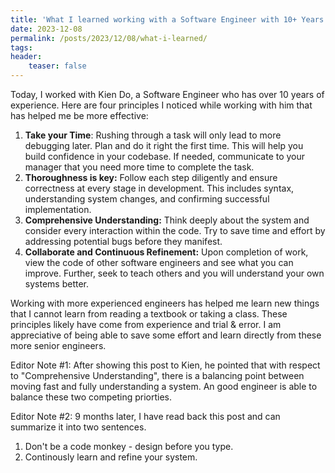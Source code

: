 ```yaml
---
title: 'What I learned working with a Software Engineer with 10+ Years of Experience'
date: 2023-12-08
permalink: /posts/2023/12/08/what-i-learned/
tags:
header:
    teaser: false
---
```


Today, I worked with Kien Do, a Software Engineer who has over 10 years of experience. Here are four principles I noticed while working with him that has helped me be more effective:

1. **Take your Time**: Rushing through a task will only lead to more debugging later. Plan and do it right the first time. This will help you build confidence in your codebase. If needed, communicate to your manager that you need more time to complete the task.   
2. **Thoroughness is key:** Follow each step diligently and ensure correctness at every stage in development. This includes syntax, understanding system changes, and confirming successful implementation.
3. **Comprehensive Understanding:** Think deeply about the system and consider every interaction within the code. Try to save time and effort by addressing potential bugs before they manifest.
4. **Collaborate and Continuous Refinement:** Upon completion of work, view the code of other software engineers and see what you can improve. Further, seek to teach others and you will understand your own systems better.

Working with more experienced engineers has helped me learn new things that I cannot learn from reading a textbook or taking a class. These principles likely have come from experience and trial & error. I am appreciative of being able to save some effort and learn directly from these more senior engineers. 

Editor Note #1: After showing this post to Kien, he pointed that with respect to "Comprehensive Understanding", there is a balancing point between moving fast and fully understanding a system. An good engineer is able to balance these two competing priorties.

Editor Note #2: 9 months later, I have read back this post and can summarize it into two sentences.
1. Don't be a code monkey - design before you type. 
2. Continously learn and refine your system. 
